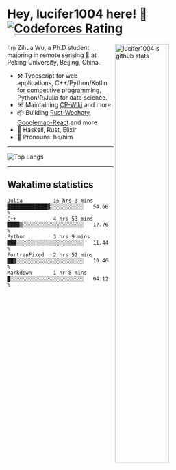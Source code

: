 # Hey, lucifer1004 here! :wave: [![Codeforces Rating](https://cfrating.ihcr.top/?user=lucifer1004&style=flat-square)](https://codeforces.com/profile/lucifer1004)

<img width="50%" align="right" alt="lucifer1004's github stats" src="https://github-readme-stats.vercel.app/api?username=lucifer1004&show_icons=true">

I'm Zihua Wu, a Ph.D student majoring in remote sensing :satellite: at Peking University, Beijing, China.

- :hammer_and_pick: Typescript for web applications, C++/Python/Kotlin for competitive programming, Python/R/Julia for data science.
- :sunny: Maintaining [CP-Wiki](https://cp-wiki.vercel.app) and more 
- :package: Building [Rust-Wechaty](https://github.com/wechaty/rust-wechaty), [Googlemap-React](https://github.com/googlemap-react/googlemap-react) and more
- :seedling: Haskell, Rust, Elixir
- :man: Pronouns: he/him

---

![Top Langs](https://github-readme-stats.vercel.app/api/top-langs/?username=lucifer1004&layout=compact)

---

## Wakatime statistics

<!--START_SECTION:waka-->
```text
Julia          15 hrs 3 mins   █████████████▓░░░░░░░░░░░   54.66 % 
C++            4 hrs 53 mins   ████▒░░░░░░░░░░░░░░░░░░░░   17.76 % 
Python         3 hrs 9 mins    ███░░░░░░░░░░░░░░░░░░░░░░   11.44 % 
FortranFixed   2 hrs 52 mins   ██▓░░░░░░░░░░░░░░░░░░░░░░   10.46 % 
Markdown       1 hr 8 mins     █░░░░░░░░░░░░░░░░░░░░░░░░   04.12 % 
```
<!--END_SECTION:waka-->
